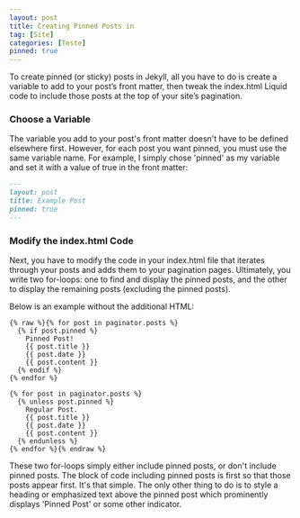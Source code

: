 ```yaml
---
layout: post
title: Creating Pinned Posts in 
tag: [Site]
categories: [Teste]
pinned: true
---
```


<p class="lead">
To create pinned (or sticky) posts in Jekyll, all you have to do is create a variable to add to your post’s front matter, then tweak the index.html Liquid code to include those posts at the top of your site’s pagination.
</p>

### Choose a Variable

The variable you add to your post's front matter doesn't have to be defined elsewhere first. However, for each post you want pinned, you must use the same variable name. For example, I simply chose 'pinned' as my variable and set it with a value of true in the front matter:

```md
---
layout: post
title: Example Post
pinned: true
---
```

### Modify the index.html Code

Next, you have to modify the code in your index.html file that iterates through your posts and adds them to your pagination pages. Ultimately, you write two for-loops: one to find and display the pinned posts, and the other to display the remaining posts (excluding the pinned posts).

Below is an example without the additional HTML:

```liquid
{% raw %}{% for post in paginator.posts %}
  {% if post.pinned %}
    Pinned Post! 
    {{ post.title }}
    {{ post.date }}
    {{ post.content }}
  {% endif %}
{% endfor %}

{% for post in paginator.posts %}
  {% unless post.pinned %}
    Regular Post.
    {{ post.title }}
    {{ post.date }}
    {{ post.content }}
  {% endunless %}
{% endfor %}{% endraw %}
```

These two for-loops simply either include pinned posts, or don't include pinned posts. The block of code including pinned posts is first so that those posts appear first. It's that simple. The only other thing to do is to style a heading or emphasized text above the pinned post which prominently displays 'Pinned Post' or some other indicator.